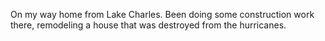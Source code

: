 On my way home from Lake Charles. Been doing some construction work there, remodeling a house that was destroyed from the hurricanes.